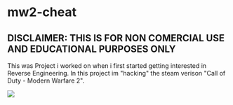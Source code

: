 # mw2-cheat
## DISCLAIMER: THIS IS FOR NON COMERCIAL USE AND EDUCATIONAL PURPOSES ONLY

This was Project i worked on when i first started getting interested in Reverse Engineering.
In this project im "hacking" the steam verison "Call of Duty - Modern Warfare 2".

![](https://github.com/nschumac/mw2-cheat/blob/main/resources/iw4mp_iERX9GOjVn.gif)
